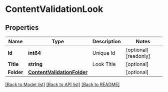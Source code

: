 # ContentValidationLook

## Properties

Name | Type | Description | Notes
------------ | ------------- | ------------- | -------------
**Id** | **int64** | Unique Id | [optional] [readonly] 
**Title** | **string** | Look Title | [optional] 
**Folder** | [**ContentValidationFolder**](ContentValidationFolder.md) |  | [optional] 

[[Back to Model list]](../README.md#documentation-for-models) [[Back to API list]](../README.md#documentation-for-api-endpoints) [[Back to README]](../README.md)


